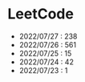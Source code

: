# LeetCode
- 2022/07/27 : 238
- 2022/07/26 : 561
- 2022/07/25 : 15
- 2022/07/24 : 42
- 2022/07/23 : 1
